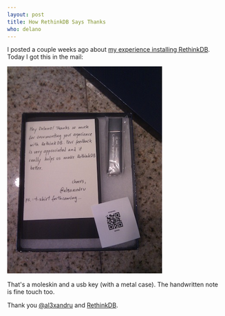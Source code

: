 ```yaml
---
layout: post
title: How RethinkDB Says Thanks
who: delano
---
```


I posted a couple weeks ago about [my experience installing RethinkDB](/blog/2012/11/12/installing-rethinkdb-ubuntu/). Today I got this in the mail:

![Thank you RethinkDB](/blog/assets/2012/rethink-thankyou.jpg "Who doesn't love getting mail?")

That's a moleskin and a usb key (with a metal case). The handwritten note is fine touch too.

Thank you [@al3xandru](https://twitter.com/al3xandru) and [RethinkDB](http://www.rethinkdb.com/).


